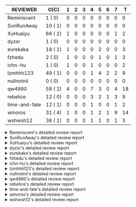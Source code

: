 |   REVIEWER    |  O(C)   | 1 | 2 | 3 | 4 | 5 | 6 | 7 | T  |
|---------------|---------|---|---|---|---|---|---|---|----|
| Reminiscent   |  1 ( 0) | 0 | 0 | 0 | 0 | 0 | 0 | 0 |  0 |
| SunRunAway    | 10 ( 1) | 0 | 0 | 0 | 0 | 0 | 0 | 0 |  0 |
| XuHuaiyu      | 66 ( 2) | 1 | 0 | 0 | 0 | 0 | 0 | 1 |  2 |
| dyzsr         |  1 ( 0) | 0 | 0 | 0 | 0 | 0 | 0 | 0 |  0 |
| eurekaka      | 18 ( 1) | 1 | 0 | 0 | 0 | 2 | 0 | 0 |  3 |
| fzhedu        |  2 ( 0) | 1 | 0 | 0 | 0 | 1 | 0 | 1 |  3 |
| ichn-hu       |  1 ( 0) | 1 | 0 | 0 | 1 | 0 | 0 | 0 |  2 |
| lzmhhh123     | 49 ( 1) | 0 | 0 | 0 | 1 | 4 | 2 | 2 |  9 |
| nullnotnil    |  0 ( 0) | 0 | 0 | 0 | 0 | 0 | 0 | 0 |  0 |
| qw4990        | 58 ( 2) | 4 | 0 | 0 | 7 | 3 | 0 | 4 | 18 |
| rebelice      | 12 ( 0) | 0 | 0 | 0 | 3 | 2 | 1 | 3 |  9 |
| time-and-fate | 12 ( 1) | 0 | 0 | 0 | 1 | 0 | 0 | 1 |  2 |
| winoros       | 31 ( 4) | 1 | 0 | 0 | 1 | 2 | 1 | 9 | 14 |
| wshwsh12      | 36 ( 1) | 0 | 0 | 0 | 1 | 1 | 0 | 1 |  3 |


<details> 
  <summary>Reminiscent's detailed review report</summary> 

## To Be Reviewed

|    REPO    |                                                              PR                                                               | C | LASTED |
|------------|-------------------------------------------------------------------------------------------------------------------------------|---|--------|
| tidb/24016 | [planner: fix index-out-of-range error when checking only_full_group_by (#23844)](https://github.com/pingcap/tidb/pull/24016) |   | 33d19h |


## Reviewed in Last 7 Days

| REPO | PR | C | D | R |
|------|----|---|---|---|


</details> 


<details> 
  <summary>SunRunAway's detailed review report</summary> 

## To Be Reviewed

|    REPO    |                                                                  PR                                                                   | C | LASTED  |
|------------|---------------------------------------------------------------------------------------------------------------------------------------|---|---------|
| tidb/19178 | [executor: Refactor probe channel](https://github.com/pingcap/tidb/pull/19178)                                                        |   | 277d17h |
| tidb/19807 | [executor: parallel evaluation for hash aggregate distinct](https://github.com/pingcap/tidb/pull/19807)                               |   | 255d11h |
| tidb/19900 | [executor: enable inline projection for sort&topN](https://github.com/pingcap/tidb/pull/19900)                                        | Y | 250d18h |
| tidb/20140 | [expressions: Support `bin-to-uuid` and `uuid-to-bin`](https://github.com/pingcap/tidb/pull/20140)                                    |   | 237d22h |
| tidb/21207 | [planner: fix the inappropriate out-of-range range estimation rule](https://github.com/pingcap/tidb/pull/21207)                       |   | 175d19h |
| tidb/21834 | [planner: enhanced index range calculation plan](https://github.com/pingcap/tidb/pull/21834)                                          |   | 152d19h |
| tidb/21878 | [planner: do not push down lock to pointGet/bacthPointGet when selection exists](https://github.com/pingcap/tidb/pull/21878)          |   | 150d18h |
| tidb/21956 | [planner/preprocessor: disallow into-outfile clause in some place](https://github.com/pingcap/tidb/pull/21956)                        |   | 145d23h |
| tidb/22217 | [*: rewrite origin SQL with default DB for SQL bindings (#21275)](https://github.com/pingcap/tidb/pull/22217)                         |   | 131d18h |
| tidb/22379 | [[experiment] executor: allow aggregation to spill disk when running out of memory quota](https://github.com/pingcap/tidb/pull/22379) |   | 124d19h |


## Reviewed in Last 7 Days

| REPO | PR | C | D | R |
|------|----|---|---|---|


</details> 


<details> 
  <summary>XuHuaiyu's detailed review report</summary> 

## To Be Reviewed

|     REPO     |                                                                                 PR                                                                                 | C | LASTED  |
|--------------|--------------------------------------------------------------------------------------------------------------------------------------------------------------------|---|---------|
| docs-cn/5561 | [Add sql optimization-related docs to toc](https://github.com/pingcap/docs-cn/pull/5561)                                                                           |   | 84d15h  |
| tidb/19900   | [executor: enable inline projection for sort&topN](https://github.com/pingcap/tidb/pull/19900)                                                                     | Y | 250d18h |
| docs-cn/6260 | [*: update doc for explain for connection](https://github.com/pingcap/docs-cn/pull/6260)                                                                           |   | 4d13h   |
| tidb/19957   | [executor: add builtin aggregate function `json_arrayagg`](https://github.com/pingcap/tidb/pull/19957)                                                             | Y | 248d14h |
| tidb/20140   | [expressions: Support `bin-to-uuid` and `uuid-to-bin`](https://github.com/pingcap/tidb/pull/20140)                                                                 |   | 237d22h |
| tidb/20790   | [collation: add pinyin collation for chinese charset support](https://github.com/pingcap/tidb/pull/20790)                                                          |   | 195d21h |
| tidb/21064   | [planner, executor: fix cast not check error](https://github.com/pingcap/tidb/pull/21064)                                                                          |   | 183d9h  |
| tidb/21334   | [*: make rollback work on user-defined variables](https://github.com/pingcap/tidb/pull/21334)                                                                      |   | 172d14h |
| tidb/21401   | [expression: incompatibility with MySQL for ADDTIME()](https://github.com/pingcap/tidb/pull/21401)                                                                 |   | 168d12h |
| tidb/21536   | [executor: add slow-log file meta cache to avoid repeat read file meta information](https://github.com/pingcap/tidb/pull/21536)                                    |   | 161d15h |
| tidb/21564   | [ddl: fix Incorrect behavior of NO_ZERO_DATE when altering table](https://github.com/pingcap/tidb/pull/21564)                                                      |   | 160d16h |
| tidb/22131   | [privilege: remove leading and trailing space when create user and role](https://github.com/pingcap/tidb/pull/22131)                                               |   | 137d19h |
| tidb/22163   | [expression: separated arithmeticMinusIntSig](https://github.com/pingcap/tidb/pull/22163)                                                                          |   | 133d13h |
| tidb/22186   | [executor: fix select into outfile with year type column has no data (#22175)](https://github.com/pingcap/tidb/pull/22186)                                         |   | 132d16h |
| tidb/22616   | [expression: from_unixtime accept 64-bit integers](https://github.com/pingcap/tidb/pull/22616)                                                                     |   | 108d23h |
| tidb/22631   | [executor: refine window processor](https://github.com/pingcap/tidb/pull/22631)                                                                                    |   | 106d23h |
| tidb/22696   | [expression: enable arithmetic Mod push down](https://github.com/pingcap/tidb/pull/22696)                                                                          |   | 103d17h |
| tidb/22711   | [executor: Fix inline schema name](https://github.com/pingcap/tidb/pull/22711)                                                                                     |   | 103d12h |
| tidb/22722   | [planner, errno: make error code of ErrMixOfGroupFuncAndFields consistent with MySQL](https://github.com/pingcap/tidb/pull/22722)                                  |   | 102d21h |
| tidb/23012   | [executor: fix affected rows of ddls and complete uint tests](https://github.com/pingcap/tidb/pull/23012)                                                          |   | 78d17h  |
| tidb/23295   | [util, types: don't let SPM be affected by charset (#23161)](https://github.com/pingcap/tidb/pull/23295)                                                           |   | 66d12h  |
| tidb/23336   | [expression: fix unexpected constant fold when year compare string (#23281)](https://github.com/pingcap/tidb/pull/23336)                                           |   | 62d19h  |
| tidb/23348   | [planner: show cast type in EXPLAIN in coptask (#23123)](https://github.com/pingcap/tidb/pull/23348)                                                               |   | 62d18h  |
| tidb/23350   | [util/stringutil, util/ranger, planner: use hierarchical separators to simplify the parsing for info of EXPLAIN ](https://github.com/pingcap/tidb/pull/23350)      |   | 62d18h  |
| tidb/23398   | [expression: fix refine compare constant (#23339)](https://github.com/pingcap/tidb/pull/23398)                                                                     |   | 60d18h  |
| tidb/23405   | [domain: remove the exit chan, use context](https://github.com/pingcap/tidb/pull/23405)                                                                            |   | 60d17h  |
| tidb/23433   | [WIP: speed up for slow query logs retrieving ](https://github.com/pingcap/tidb/pull/23433)                                                                        |   | 59d17h  |
| tidb/23497   | [expression: Let TiDB use Hyperscan to support multi-pattern-match](https://github.com/pingcap/tidb/pull/23497)                                                    |   | 54d22h  |
| tidb/23562   | [execution: reuse iterator in hash join](https://github.com/pingcap/tidb/pull/23562)                                                                               |   | 53d13h  |
| tidb/23640   | [*: fix the bug about YEAR(0.9) returns NULL instead of 0 in NO_ZERO_DATE mode](https://github.com/pingcap/tidb/pull/23640)                                        |   | 49d14h  |
| tidb/23661   | [expression: Maintain separate scalar function pushdown lists for each engine instead of unified. (#23284)](https://github.com/pingcap/tidb/pull/23661)            |   | 48d20h  |
| tidb/23884   | [Metric: Collect TiKV Read Metric for SLI/SLO](https://github.com/pingcap/tidb/pull/23884)                                                                         |   | 40d20h  |
| tidb/23964   | [executor: GROUP_CONCAT(float) is not compatible with mysql](https://github.com/pingcap/tidb/pull/23964)                                                           |   | 35d17h  |
| tidb/24016   | [planner: fix index-out-of-range error when checking only_full_group_by (#23844)](https://github.com/pingcap/tidb/pull/24016)                                      |   | 33d19h  |
| tidb/24033   | [statistics: fix some unstable tests in global stats (#23502)](https://github.com/pingcap/tidb/pull/24033)                                                         |   | 33d9h   |
| tidb/24053   | [executor: fix wrong convert from bit to string when do projection (#23960)](https://github.com/pingcap/tidb/pull/24053)                                           |   | 32d16h  |
| tidb/24061   | [statistics: fix some potential panic in statistics (#23988)](https://github.com/pingcap/tidb/pull/24061)                                                          |   | 32d13h  |
| tidb/24079   | [planner: change descScanFactor to scanFactor when ExpectedCount is small. (#23972)](https://github.com/pingcap/tidb/pull/24079)                                   |   | 31d20h  |
| tidb/24155   | [planner, executor: fix index merge partial table scan schema (#23936)](https://github.com/pingcap/tidb/pull/24155)                                                |   | 27d20h  |
| tidb/24179   | [expression: fix float64 overflow check in plus/minus real function](https://github.com/pingcap/tidb/pull/24179)                                                   |   | 26d23h  |
| tidb/24228   | [executor: skip TestPrepareStmtAfterIsolationReadChange when race enable (#24200)](https://github.com/pingcap/tidb/pull/24228)                                     |   | 24d23h  |
| tidb/24229   | [executor: speed up race test TestInsertReorgDelete (#24208)](https://github.com/pingcap/tidb/pull/24229)                                                          |   | 24d21h  |
| tidb/24234   | [executor: skip TestMppExecution when race is enabled (#24222)](https://github.com/pingcap/tidb/pull/24234)                                                        |   | 24d18h  |
| tidb/24241   | [planner/core: remove random test to reduce CI time (#24207)](https://github.com/pingcap/tidb/pull/24241)                                                          |   | 24d15h  |
| tidb/24267   | [expression: fix wrong flen infer for bit constant (#23867)](https://github.com/pingcap/tidb/pull/24267)                                                           |   | 22d18h  |
| tidb/24287   | [planner/core: support union all for mpp.](https://github.com/pingcap/tidb/pull/24287)                                                                             |   | 21d19h  |
| tidb/24341   | [executor: fix projection executor panic and add failpoint test (#24231)](https://github.com/pingcap/tidb/pull/24341)                                              |   | 19d20h  |
| tidb/24345   | [executor: fix data race of parallel apply operator (#24257)](https://github.com/pingcap/tidb/pull/24345)                                                          |   | 19d19h  |
| tidb/24354   | [expression: fix wrong type infer for agg function when type is null (#24290)](https://github.com/pingcap/tidb/pull/24354)                                         |   | 19d17h  |
| tidb/24371   | [*: avoid create new parser object in prepared exec](https://github.com/pingcap/tidb/pull/24371)                                                                   |   | 18d20h  |
| tidb/24466   | [test: fix unstable TestIssue20658 (#24425)](https://github.com/pingcap/tidb/pull/24466)                                                                           |   | 10d15h  |
| tidb/24488   | [planner: let CopTiFlashConcurrencyFactor inflence the cost of whole plan (#24157)](https://github.com/pingcap/tidb/pull/24488)                                    |   | 9d18h   |
| tidb/24489   | [planner: clone possible properties before saving them (#24204)](https://github.com/pingcap/tidb/pull/24489)                                                       |   | 9d17h   |
| tidb/24513   | [inforschema, executor, util/kvcache, util/statement_summary : Add STATEMENTS_SUMMARY_EVICTED into information_schema](https://github.com/pingcap/tidb/pull/24513) |   | 7d21h   |
| tidb/24529   | [*: consitent get infoschema (#24230)](https://github.com/pingcap/tidb/pull/24529)                                                                                 |   | 7d13h   |
| tidb/24546   | [*: test](https://github.com/pingcap/tidb/pull/24546)                                                                                                              |   | 6d17h   |
| tidb/24566   | [variable: remove radix join variable](https://github.com/pingcap/tidb/pull/24566)                                                                                 |   | 5d21h   |
| tidb/24568   | [executor: fix index join panic on prefix index on some cases](https://github.com/pingcap/tidb/pull/24568)                                                         |   | 5d20h   |
| tidb/24597   | [parser: update parser to fix Can't recognize numeric literals when set 'ANSI_QUOTES' sql_mode (#24522)](https://github.com/pingcap/tidb/pull/24597)               |   | 5d13h   |
| tidb/24611   | [executor: fix point_get result on clustered index when new-row-format disabled but new-collation enabled (#24544)](https://github.com/pingcap/tidb/pull/24611)    |   | 4d21h   |
| tidb/24613   | [planner, executor: supports select statement with AS OF](https://github.com/pingcap/tidb/pull/24613)                                                              |   | 4d19h   |
| tidb/24656   | [txn: break dependency from store/tikv to tidb/kv cause by TransactionOption](https://github.com/pingcap/tidb/pull/24656)                                          |   | 3d22h   |
| tidb/24671   | [(DNM) Revert "planner, executor: enable inline projection for Limit (#20288)"](https://github.com/pingcap/tidb/pull/24671)                                        |   | 3d16h   |
| tidb/24685   | [*: add option for enum push down](https://github.com/pingcap/tidb/pull/24685)                                                                                     |   | 17h     |
| tidb/24688   | [oracle: simplify timestamp utilities](https://github.com/pingcap/tidb/pull/24688)                                                                                 |   | 15h     |
| tidb/24699   | [*: Remove incorrect global sysvar caching](https://github.com/pingcap/tidb/pull/24699)                                                                            |   | 11h     |


## Reviewed in Last 7 Days

|    REPO    |                                                                     PR                                                                     | C | D |   R   |
|------------|--------------------------------------------------------------------------------------------------------------------------------------------|---|---|-------|
| tidb/24542 | [expression, planner: push cast down to control function with enum type.](https://github.com/pingcap/tidb/pull/24542)                      |   | 1 | 6d7h  |
| tidb/23917 | [planner: fix wrong TableDual plans caused by comparing Binary and Bytes incorrectly (#23860)](https://github.com/pingcap/tidb/pull/23917) |   | 7 | 33d4h |


</details> 


<details> 
  <summary>dyzsr's detailed review report</summary> 

## To Be Reviewed

|    REPO    |                                                                 PR                                                                  | C | LASTED |
|------------|-------------------------------------------------------------------------------------------------------------------------------------|---|--------|
| tidb/24018 | [ranger: fix the range construction behavior when the column's type is `YEAR` (#23559)](https://github.com/pingcap/tidb/pull/24018) |   | 33d18h |


## Reviewed in Last 7 Days

| REPO | PR | C | D | R |
|------|----|---|---|---|


</details> 


<details> 
  <summary>eurekaka's detailed review report</summary> 

## To Be Reviewed

|    REPO    |                                                                  PR                                                                  | C | LASTED  |
|------------|--------------------------------------------------------------------------------------------------------------------------------------|---|---------|
| tidb/20877 | [statistics: collect index usage information](https://github.com/pingcap/tidb/pull/20877)                                            |   | 193d17h |
| tidb/23002 | [store/*: fix err check](https://github.com/pingcap/tidb/pull/23002)                                                                 |   | 79d0h   |
| tidb/23316 | [planner: Fix rebuild range for prepared plan](https://github.com/pingcap/tidb/pull/23316)                                           |   | 63d17h  |
| tidb/23373 | [executor: fix get var expr when session var is hex literal (#23241)](https://github.com/pingcap/tidb/pull/23373)                    |   | 61d19h  |
| tidb/23760 | [collation: fix tidb panic when compare string with collation](https://github.com/pingcap/tidb/pull/23760)                           |   | 47d14h  |
| tidb/24033 | [statistics: fix some unstable tests in global stats (#23502)](https://github.com/pingcap/tidb/pull/24033)                           |   | 33d9h   |
| tidb/24061 | [statistics: fix some potential panic in statistics (#23988)](https://github.com/pingcap/tidb/pull/24061)                            |   | 32d13h  |
| tidb/24079 | [planner: change descScanFactor to scanFactor when ExpectedCount is small. (#23972)](https://github.com/pingcap/tidb/pull/24079)     |   | 31d20h  |
| tidb/24147 | [docs/design: add proposal for common table expression](https://github.com/pingcap/tidb/pull/24147)                                  |   | 27d23h  |
| tidb/24155 | [planner, executor: fix index merge partial table scan schema (#23936)](https://github.com/pingcap/tidb/pull/24155)                  |   | 27d20h  |
| tidb/24317 | [statistics: skip reading mysql.stats_histograms if cached stats is up-to-date (#24175)](https://github.com/pingcap/tidb/pull/24317) |   | 20d17h  |
| tidb/24458 | [planner, executor, statistics: support correlation calc for new sampling method](https://github.com/pingcap/tidb/pull/24458)        |   | 10d17h  |
| tidb/24537 | [*: remove SchemaVersion in TransactionContext (#24236)](https://github.com/pingcap/tidb/pull/24537)                                 |   | 7d0h    |
| tidb/24623 | [statistics: fix the unexpected estimation error on full sampling](https://github.com/pingcap/tidb/pull/24623)                       |   | 4d18h   |
| tidb/24633 | [planner: fix incorrect TableDual plan built from nulleq (#24596)](https://github.com/pingcap/tidb/pull/24633)                       | Y | 4d14h   |
| tidb/24635 | [ranger: fix the case which could have duplicate ranges (#24590)](https://github.com/pingcap/tidb/pull/24635)                        |   | 4d14h   |
| tidb/24649 | [server: close the temporary session in HTTP API to avoid memory leak (#24339)](https://github.com/pingcap/tidb/pull/24649)          |   | 4d0h    |
| tidb/24650 | [server: close the temporary session in HTTP API to avoid memory leak (#24339)](https://github.com/pingcap/tidb/pull/24650)          |   | 4d0h    |


## Reviewed in Last 7 Days

|    REPO    |                                                  PR                                                   | C | D |   R    |
|------------|-------------------------------------------------------------------------------------------------------|---|---|--------|
| tidb/24287 | [planner/core: support union all for mpp.](https://github.com/pingcap/tidb/pull/24287)                |   | 1 | 20d23h |
| tidb/24590 | [ranger: fix the case which could have duplicate ranges](https://github.com/pingcap/tidb/pull/24590)  |   | 5 | 22h    |
| tidb/24596 | [planner: fix incorrect TableDual plan built from nulleq](https://github.com/pingcap/tidb/pull/24596) | Y | 5 | 18h    |


</details> 


<details> 
  <summary>fzhedu's detailed review report</summary> 

## To Be Reviewed

|    REPO    |                                                               PR                                                                | C | LASTED |
|------------|---------------------------------------------------------------------------------------------------------------------------------|---|--------|
| tidb/24341 | [executor: fix projection executor panic and add failpoint test (#24231)](https://github.com/pingcap/tidb/pull/24341)           |   | 19d20h |
| tidb/24488 | [planner: let CopTiFlashConcurrencyFactor inflence the cost of whole plan (#24157)](https://github.com/pingcap/tidb/pull/24488) |   | 9d18h  |


## Reviewed in Last 7 Days

|    REPO     |                                                  PR                                                  | C | D |   R   |
|-------------|------------------------------------------------------------------------------------------------------|---|---|-------|
| tidb/24287  | [planner/core: support union all for mpp.](https://github.com/pingcap/tidb/pull/24287)               |   | 1 | 21d3h |
| kvproto/763 | [mpp: support returning regions that need retry (#751)](https://github.com/pingcap/kvproto/pull/763) |   | 5 | 0h    |
| tidb/24521  | [store/copr: balance region for batch cop task](https://github.com/pingcap/tidb/pull/24521)          |   | 7 | 20h   |


</details> 


<details> 
  <summary>ichn-hu's detailed review report</summary> 

## To Be Reviewed

|    REPO    |                                           PR                                            | C | LASTED |
|------------|-----------------------------------------------------------------------------------------|---|--------|
| tidb/24618 | [executor: fix wrong enum key in point get](https://github.com/pingcap/tidb/pull/24618) |   | 4d18h  |


## Reviewed in Last 7 Days

|    REPO    |                                                        PR                                                         | C | D |   R    |
|------------|-------------------------------------------------------------------------------------------------------------------|---|---|--------|
| tidb/24379 | [executor: enhancement for ListInDisk(support writing after reading)](https://github.com/pingcap/tidb/pull/24379) |   | 1 | 18d14h |
| tidb/24632 | [util: fix wrong enum building for index range ](https://github.com/pingcap/tidb/pull/24632)                      |   | 4 | 16h    |


</details> 


<details> 
  <summary>lzmhhh123's detailed review report</summary> 

## To Be Reviewed

|    REPO    |                                                                           PR                                                                            | C | LASTED  |
|------------|---------------------------------------------------------------------------------------------------------------------------------------------------------|---|---------|
| tidb/20444 | [expression: add json_merge_patch](https://github.com/pingcap/tidb/pull/20444)                                                                          |   | 215d21h |
| tidb/20465 | [expression: add uuidShortFunction](https://github.com/pingcap/tidb/pull/20465)                                                                         |   | 214d20h |
| tidb/20642 | [executor: modify admin executors to support partitioned table with global index](https://github.com/pingcap/tidb/pull/20642)                           |   | 203d16h |
| tidb/20903 | [planner: fix confused and unnecessary double-projection in plans.](https://github.com/pingcap/tidb/pull/20903)                                         |   | 192d17h |
| tidb/21018 | [planner: don't push down null sensitive join conditions (#19620)](https://github.com/pingcap/tidb/pull/21018)                                          |   | 186d17h |
| tidb/21195 | [brie: integrate lightning to suport IMPORT statement](https://github.com/pingcap/tidb/pull/21195)                                                      |   | 175d23h |
| tidb/21334 | [*: make rollback work on user-defined variables](https://github.com/pingcap/tidb/pull/21334)                                                           |   | 172d14h |
| tidb/21347 | [session: make rollback work on global variables](https://github.com/pingcap/tidb/pull/21347)                                                           |   | 171d20h |
| tidb/21487 | [*: ensure TABLE statement works](https://github.com/pingcap/tidb/pull/21487)                                                                           |   | 165d5h  |
| tidb/21651 | [planner: allow filter condition pushing down to IndexScan for prefix index](https://github.com/pingcap/tidb/pull/21651)                                |   | 158d14h |
| tidb/22126 | [*: add `sys` schema, `sys.SCHEMA_UNUSED_INDEXES` view and `sys.SCHEMA_INDEX_USAGE` view](https://github.com/pingcap/tidb/pull/22126)                   |   | 137d20h |
| tidb/22361 | [table: fix insert into _tidb_rowid panic and rebase it if needed (#22062)](https://github.com/pingcap/tidb/pull/22361)                                 |   | 125d20h |
| tidb/22372 | [executor: fix SelectForUpdate in decorrelated subquery under pessimistic mode](https://github.com/pingcap/tidb/pull/22372)                             |   | 125d10h |
| tidb/22478 | [planner, executor: fix query partition table with global unique index get wrong result](https://github.com/pingcap/tidb/pull/22478)                    |   | 116d13h |
| tidb/22631 | [executor: refine window processor](https://github.com/pingcap/tidb/pull/22631)                                                                         |   | 106d23h |
| tidb/22699 | [brie: add error info column and history backup/restore info in sql](https://github.com/pingcap/tidb/pull/22699)                                        |   | 103d16h |
| tidb/23022 | [executor: create PipelinedWindowExec](https://github.com/pingcap/tidb/pull/23022)                                                                      |   | 77d18h  |
| tidb/23149 | [core: support left join and right join for join reorder](https://github.com/pingcap/tidb/pull/23149)                                                   |   | 72d12h  |
| tidb/23348 | [planner: show cast type in EXPLAIN in coptask (#23123)](https://github.com/pingcap/tidb/pull/23348)                                                    |   | 62d18h  |
| tidb/23373 | [executor: fix get var expr when session var is hex literal (#23241)](https://github.com/pingcap/tidb/pull/23373)                                       |   | 61d19h  |
| tidb/23661 | [expression: Maintain separate scalar function pushdown lists for each engine instead of unified. (#23284)](https://github.com/pingcap/tidb/pull/23661) |   | 48d20h  |
| tidb/23703 | [expression: fix approx_percent panic on bit column (#23687)](https://github.com/pingcap/tidb/pull/23703)                                               |   | 48d14h  |
| tidb/23760 | [collation: fix tidb panic when compare string with collation](https://github.com/pingcap/tidb/pull/23760)                                              |   | 47d14h  |
| tidb/23940 | [config, ddl: allow auto inc columns in generated columns and expression indexes](https://github.com/pingcap/tidb/pull/23940)                           |   | 37d18h  |
| tidb/23968 | [statistics: fix unstable TestDropPartitionStats test](https://github.com/pingcap/tidb/pull/23968)                                                      |   | 35d15h  |
| tidb/23987 | [executor: Implements json_arrayagg function](https://github.com/pingcap/tidb/pull/23987)                                                               |   | 34d18h  |
| tidb/24016 | [planner: fix index-out-of-range error when checking only_full_group_by (#23844)](https://github.com/pingcap/tidb/pull/24016)                           |   | 33d19h  |
| tidb/24018 | [ranger: fix the range construction behavior when the column's type is `YEAR` (#23559)](https://github.com/pingcap/tidb/pull/24018)                     |   | 33d18h  |
| tidb/24151 | [ddl: admin show ddl jobs output confusing with multiple jobs](https://github.com/pingcap/tidb/pull/24151)                                              |   | 27d21h  |
| tidb/24155 | [planner, executor: fix index merge partial table scan schema (#23936)](https://github.com/pingcap/tidb/pull/24155)                                     |   | 27d20h  |
| tidb/24186 | [executor: make column default value being aware of NO_ZERO_IN_DATE (#24174)](https://github.com/pingcap/tidb/pull/24186)                               |   | 26d19h  |
| tidb/24211 | [*: support txn retry when auto id meets duplicate entry](https://github.com/pingcap/tidb/pull/24211)                                                   |   | 25d13h  |
| tidb/24234 | [executor: skip TestMppExecution when race is enabled (#24222)](https://github.com/pingcap/tidb/pull/24234)                                             |   | 24d18h  |
| tidb/24250 | [planner: rewrite `LIKE` as range for expression index](https://github.com/pingcap/tidb/pull/24250)                                                     |   | 23d21h  |
| tidb/24268 | [expression: fix cast real, decimal to time (#24120)](https://github.com/pingcap/tidb/pull/24268)                                                       |   | 22d17h  |
| tidb/24341 | [executor: fix projection executor panic and add failpoint test (#24231)](https://github.com/pingcap/tidb/pull/24341)                                   |   | 19d20h  |
| tidb/24423 | [executor, statistics: support prefix column index case for full sampling analyze](https://github.com/pingcap/tidb/pull/24423)                          |   | 11d18h  |
| tidb/24539 | [statistics: dump FMSketch to KV only for partition table with dynamic prune mode (#24453)](https://github.com/pingcap/tidb/pull/24539)                 |   | 6d21h   |
| tidb/24551 | [planner: create new column slice in PreparePossibleProperties (#24342)](https://github.com/pingcap/tidb/pull/24551)                                    |   | 6d16h   |
| tidb/24554 | [planner: add partitioning pruning tests for range partitioning](https://github.com/pingcap/tidb/pull/24554)                                            |   | 6d13h   |
| tidb/24574 | [planner: add tests for partition range boundaries for LT/GT](https://github.com/pingcap/tidb/pull/24574)                                               |   | 5d18h   |
| tidb/24598 | [planner: add range partition boundaries tests with BETWEEN expression](https://github.com/pingcap/tidb/pull/24598)                                     |   | 5d13h   |
| tidb/24600 | [store/tikv: change backoff type for missed tiflash peer. (#24577)](https://github.com/pingcap/tidb/pull/24600)                                         |   | 5d12h   |
| tidb/24612 | [planner/core: refresh stale regions in cache for batch cop response (#24457)](https://github.com/pingcap/tidb/pull/24612)                              |   | 4d21h   |
| tidb/24633 | [planner: fix incorrect TableDual plan built from nulleq (#24596)](https://github.com/pingcap/tidb/pull/24633)                                          | Y | 4d14h   |
| tidb/24670 | [expression: support cast real/int as real](https://github.com/pingcap/tidb/pull/24670)                                                                 |   | 3d16h   |
| tidb/24675 | [executor: add builtin function ``json_pretty``](https://github.com/pingcap/tidb/pull/24675)                                                            |   | 3d11h   |
| tidb/24684 | [ddl: add region and split compatibility for temporary table](https://github.com/pingcap/tidb/pull/24684)                                               |   | 19h     |
| tidb/24685 | [*: add option for enum push down](https://github.com/pingcap/tidb/pull/24685)                                                                          |   | 17h     |


## Reviewed in Last 7 Days

|    REPO    |                                                                    PR                                                                    | C | D |    R    |
|------------|------------------------------------------------------------------------------------------------------------------------------------------|---|---|---------|
| tidb/24614 | [planner: fix wrongly check for update statement](https://github.com/pingcap/tidb/pull/24614)                                            |   | 4 | 1d0h    |
| tidb/24632 | [util: fix wrong enum building for index range ](https://github.com/pingcap/tidb/pull/24632)                                             |   | 5 | 0h      |
| tidb/24542 | [expression, planner: push cast down to control function with enum type.](https://github.com/pingcap/tidb/pull/24542)                    |   | 5 | 2d0h    |
| tidb/24457 | [planner/core: refresh stale regions in cache for batch cop response](https://github.com/pingcap/tidb/pull/24457)                        |   | 5 | 5d20h   |
| tikv/10159 | [tidb_query: fix read empty value for the clustered PK column in the 2nd index with latin1_bin](https://github.com/tikv/tikv/pull/10159) | Y | 5 | 17h     |
| tidb/24488 | [planner: let CopTiFlashConcurrencyFactor inflence the cost of whole plan (#24157)](https://github.com/pingcap/tidb/pull/24488)          |   | 6 | 4d3h    |
| tidb/24577 | [store/tikv: change backoff type for missed tiflash peer.](https://github.com/pingcap/tidb/pull/24577)                                   |   | 6 | 1h      |
| tidb/20969 | [executor: Improve the performance of appending not fixed columns](https://github.com/pingcap/tidb/pull/20969)                           |   | 7 | 181d14h |
| tidb/24516 | [planner: support set tidb_allow_mpp to `2` or `ENFORCE` to enforce use mpp mode.](https://github.com/pingcap/tidb/pull/24516)           |   | 7 | 20h     |


</details> 


<details> 
  <summary>nullnotnil's detailed review report</summary> 

## To Be Reviewed

| REPO | PR | C | LASTED |
|------|----|---|--------|


## Reviewed in Last 7 Days

| REPO | PR | C | D | R |
|------|----|---|---|---|


</details> 


<details> 
  <summary>qw4990's detailed review report</summary> 

## To Be Reviewed

|     REPO     |                                                                           PR                                                                            | C | LASTED  |
|--------------|---------------------------------------------------------------------------------------------------------------------------------------------------------|---|---------|
| docs-cn/5561 | [Add sql optimization-related docs to toc](https://github.com/pingcap/docs-cn/pull/5561)                                                                |   | 84d15h  |
| tidb/19029   | [types: fix unexpected NOT_NULL flags](https://github.com/pingcap/tidb/pull/19029)                                                                      |   | 284d22h |
| docs/5498    | [partitioning: Corrected partition management](https://github.com/pingcap/docs/pull/5498)                                                               |   | 21d19h  |
| tidb/20708   | [*: separate auto_increment ID allocator from _tidb_rowid allocator](https://github.com/pingcap/tidb/pull/20708)                                        |   | 200d20h |
| tidb/21018   | [planner: don't push down null sensitive join conditions (#19620)](https://github.com/pingcap/tidb/pull/21018)                                          |   | 186d17h |
| tidb/21318   | [planner, expression: use the range of column types to simplify expressions](https://github.com/pingcap/tidb/pull/21318)                                |   | 172d19h |
| tidb/21401   | [expression: incompatibility with MySQL for ADDTIME()](https://github.com/pingcap/tidb/pull/21401)                                                      |   | 168d12h |
| tidb/21508   | [execution: fix dayofweek('0000-00-00') behavior](https://github.com/pingcap/tidb/pull/21508)                                                           |   | 164d10h |
| tidb/21887   | [types: support %X %V %W formats for STR_TO_DATE()](https://github.com/pingcap/tidb/pull/21887)                                                         |   | 149d11h |
| tidb/22146   | [executor: forbid SFU on view](https://github.com/pingcap/tidb/pull/22146)                                                                              |   | 133d22h |
| tidb/22217   | [*: rewrite origin SQL with default DB for SQL bindings (#21275)](https://github.com/pingcap/tidb/pull/22217)                                           |   | 131d18h |
| tidb/22234   | [executor, planner: ON DUPLICATE UPDATE can refer to un-project col (#14412)](https://github.com/pingcap/tidb/pull/22234)                               |   | 131d15h |
| tidb/22261   | [time: fix parse datetime won't truncate the reluctant string (#22232)](https://github.com/pingcap/tidb/pull/22261)                                     |   | 130d19h |
| tidb/22374   | [expression: separated arithmeticIntDivideSig](https://github.com/pingcap/tidb/pull/22374)                                                              |   | 125d1h  |
| tidb/22415   | [ddl: refactor bundle[2/2] [6/6]](https://github.com/pingcap/tidb/pull/22415)                                                                           |   | 121d17h |
| tidb/22416   | [core: fix subQuery at projection in only_full_group](https://github.com/pingcap/tidb/pull/22416)                                                       | Y | 121d12h |
| tidb/22541   | [expression: Support builtin function SOUNDEX](https://github.com/pingcap/tidb/pull/22541)                                                              |   | 111d9h  |
| tidb/22862   | [brie: fix the problem that ddl restored by BR via SQL is not replicated to downstream](https://github.com/pingcap/tidb/pull/22862)                     |   | 84d23h  |
| tidb/23002   | [store/*: fix err check](https://github.com/pingcap/tidb/pull/23002)                                                                                    |   | 79d0h   |
| tidb/23022   | [executor: create PipelinedWindowExec](https://github.com/pingcap/tidb/pull/23022)                                                                      |   | 77d18h  |
| tidb/23295   | [util, types: don't let SPM be affected by charset (#23161)](https://github.com/pingcap/tidb/pull/23295)                                                |   | 66d12h  |
| tidb/23316   | [planner: Fix rebuild range for prepared plan](https://github.com/pingcap/tidb/pull/23316)                                                              |   | 63d17h  |
| tidb/23373   | [executor: fix get var expr when session var is hex literal (#23241)](https://github.com/pingcap/tidb/pull/23373)                                       |   | 61d19h  |
| tidb/23398   | [expression: fix refine compare constant (#23339)](https://github.com/pingcap/tidb/pull/23398)                                                          |   | 60d18h  |
| tidb/23590   | [planner, table: optimize the list partition pruner for range query](https://github.com/pingcap/tidb/pull/23590)                                        |   | 52d17h  |
| tidb/23661   | [expression: Maintain separate scalar function pushdown lists for each engine instead of unified. (#23284)](https://github.com/pingcap/tidb/pull/23661) |   | 48d20h  |
| tidb/23730   | [distsql/*: typo fix for `dispatches`](https://github.com/pingcap/tidb/pull/23730)                                                                      |   | 47d19h  |
| tidb/23796   | [tests: make TestIndexLookupMergeJoinHang and TestIssue18068 stable (#23741)](https://github.com/pingcap/tidb/pull/23796)                               |   | 46d20h  |
| tidb/23963   | [executor: checking chunk is full precedes filtering](https://github.com/pingcap/tidb/pull/23963)                                                       |   | 35d17h  |
| tidb/23987   | [executor: Implements json_arrayagg function](https://github.com/pingcap/tidb/pull/23987)                                                               |   | 34d18h  |
| tidb/24018   | [ranger: fix the range construction behavior when the column's type is `YEAR` (#23559)](https://github.com/pingcap/tidb/pull/24018)                     |   | 33d18h  |
| tidb/24193   | [executor: implement CTEStorage](https://github.com/pingcap/tidb/pull/24193)                                                                            |   | 26d10h  |
| tidb/24229   | [executor: speed up race test TestInsertReorgDelete (#24208)](https://github.com/pingcap/tidb/pull/24229)                                               |   | 24d21h  |
| tidb/24241   | [planner/core: remove random test to reduce CI time (#24207)](https://github.com/pingcap/tidb/pull/24241)                                               |   | 24d15h  |
| tidb/24267   | [expression: fix wrong flen infer for bit constant (#23867)](https://github.com/pingcap/tidb/pull/24267)                                                |   | 22d18h  |
| tidb/24328   | [*: implement tidb_bounded_staleness built-in function](https://github.com/pingcap/tidb/pull/24328)                                                     |   | 20d10h  |
| tidb/24354   | [expression: fix wrong type infer for agg function when type is null (#24290)](https://github.com/pingcap/tidb/pull/24354)                              |   | 19d17h  |
| tidb/24374   | [planner: filter conflict read_from_storage hints (#24313)](https://github.com/pingcap/tidb/pull/24374)                                                 |   | 18d19h  |
| tidb/24379   | [executor: enhancement for ListInDisk(support writing after reading)](https://github.com/pingcap/tidb/pull/24379)                                       |   | 18d17h  |
| tidb/24382   | [statistics: trigger auto-analyze based on histogram row count](https://github.com/pingcap/tidb/pull/24382)                                             |   | 18d16h  |
| tidb/24432   | [store/copr: invalidate stale regions for Mpp query. (#24410)](https://github.com/pingcap/tidb/pull/24432)                                              |   | 11d16h  |
| tidb/24437   | [planner: fix column pruning bug for Apply and Join (#24369)](https://github.com/pingcap/tidb/pull/24437)                                               |   | 11d13h  |
| tidb/24466   | [test: fix unstable TestIssue20658 (#24425)](https://github.com/pingcap/tidb/pull/24466)                                                                |   | 10d15h  |
| tidb/24493   | [store/cop: reload region every time when meeting io error (#24447)](https://github.com/pingcap/tidb/pull/24493)                                        |   | 9d16h   |
| tidb/24527   | [*: Upgrade to go 1.16 && remove deprecated io/ioutil](https://github.com/pingcap/tidb/pull/24527)                                                      |   | 7d13h   |
| tidb/24537   | [*: remove SchemaVersion in TransactionContext (#24236)](https://github.com/pingcap/tidb/pull/24537)                                                    |   | 7d0h    |
| tidb/24539   | [statistics: dump FMSketch to KV only for partition table with dynamic prune mode (#24453)](https://github.com/pingcap/tidb/pull/24539)                 |   | 6d21h   |
| tidb/24551   | [planner: create new column slice in PreparePossibleProperties (#24342)](https://github.com/pingcap/tidb/pull/24551)                                    |   | 6d16h   |
| tidb/24575   | [*: introduce snapshot into analyze](https://github.com/pingcap/tidb/pull/24575)                                                                        |   | 5d18h   |
| tidb/24598   | [planner: add range partition boundaries tests with BETWEEN expression](https://github.com/pingcap/tidb/pull/24598)                                     |   | 5d13h   |
| tidb/24618   | [executor: fix wrong enum key in point get](https://github.com/pingcap/tidb/pull/24618)                                                                 |   | 4d18h   |
| tidb/24623   | [statistics: fix the unexpected estimation error on full sampling](https://github.com/pingcap/tidb/pull/24623)                                          |   | 4d18h   |
| tidb/24633   | [planner: fix incorrect TableDual plan built from nulleq (#24596)](https://github.com/pingcap/tidb/pull/24633)                                          | Y | 4d14h   |
| tidb/24635   | [ranger: fix the case which could have duplicate ranges (#24590)](https://github.com/pingcap/tidb/pull/24635)                                           |   | 4d14h   |
| tidb/24663   | [planner: include schema name when checking duplicate table aliases](https://github.com/pingcap/tidb/pull/24663)                                        |   | 3d17h   |
| tidb/24666   | [executor: add table name in log](https://github.com/pingcap/tidb/pull/24666)                                                                           |   | 3d17h   |
| tidb/24680   | [tablecodec: fix write wrong prefix index value when collation is ascii_bin/latin1_bin (#24578)](https://github.com/pingcap/tidb/pull/24680)            |   | 20h     |
| tidb/24691   | [executor: optimize warning information when query table information_schema.cluster_config](https://github.com/pingcap/tidb/pull/24691)                 |   | 15h     |


## Reviewed in Last 7 Days

|    REPO    |                                                               PR                                                                | C | D |   R    |
|------------|---------------------------------------------------------------------------------------------------------------------------------|---|---|--------|
| tidb/24674 | [executor: add correctness tests about IndexMerge](https://github.com/pingcap/tidb/pull/24674)                                  |   | 1 | 2d20h  |
| tidb/24628 | [executor: add test cases about partition table with `expression`](https://github.com/pingcap/tidb/pull/24628)                  |   | 1 | 3d20h  |
| tidb/24574 | [planner: add tests for partition range boundaries for LT/GT](https://github.com/pingcap/tidb/pull/24574)                       |   | 1 | 4d22h  |
| tidb/24554 | [planner: add partitioning pruning tests for range partitioning](https://github.com/pingcap/tidb/pull/24554)                    |   | 1 | 5d16h  |
| tidb/24588 | [planner: Implement PointGet in TryFastPlan for range/list paritition table](https://github.com/pingcap/tidb/pull/24588)        |   | 4 | 1d22h  |
| tidb/24455 | [executor: add correctness tests about direct reading with ORDER BY and LIMIT](https://github.com/pingcap/tidb/pull/24455)      |   | 4 | 6d22h  |
| tidb/24637 | [planner: fix only_full_group_by check not enough (#23404)](https://github.com/pingcap/tidb/pull/24637)                         |   | 4 | 18h    |
| tidb/24634 | [ranger: fix the case which could have duplicate ranges (#24590)](https://github.com/pingcap/tidb/pull/24634)                   |   | 4 | 18h    |
| tidb/24650 | [server: close the temporary session in HTTP API to avoid memory leak (#24339)](https://github.com/pingcap/tidb/pull/24650)     |   | 4 | 4h     |
| tidb/24649 | [server: close the temporary session in HTTP API to avoid memory leak (#24339)](https://github.com/pingcap/tidb/pull/24649)     |   | 4 | 4h     |
| tidb/24497 | [executor: add correctness tests about direct reading with indexJoin](https://github.com/pingcap/tidb/pull/24497)               |   | 4 | 5d15h  |
| tidb/24590 | [ranger: fix the case which could have duplicate ranges](https://github.com/pingcap/tidb/pull/24590)                            |   | 5 | 1d1h   |
| tidb/24339 | [server: close the temporary session in HTTP API to avoid memory leak](https://github.com/pingcap/tidb/pull/24339)              |   | 5 | 15d1h  |
| tidb/24488 | [planner: let CopTiFlashConcurrencyFactor inflence the cost of whole plan (#24157)](https://github.com/pingcap/tidb/pull/24488) |   | 5 | 4d21h  |
| tidb/22923 | [expression: correct constant propagation for collation (#22666)](https://github.com/pingcap/tidb/pull/22923)                   |   | 7 | 75d23h |
| tidb/23812 | [executor, planner: fix collation for hash join building (#23770)](https://github.com/pingcap/tidb/pull/23812)                  |   | 7 | 39d20h |
| tidb/24520 | [executor: add a test for dynamic partition prune mode with equal expression](https://github.com/pingcap/tidb/pull/24520)       |   | 7 | 21h    |
| tidb/23682 | [executor: fix a panic when batch point get is used for partition table (#23652)](https://github.com/pingcap/tidb/pull/23682)   |   | 7 | 41d20h |


</details> 


<details> 
  <summary>rebelice's detailed review report</summary> 

## To Be Reviewed

|     REPO     |                                                                 PR                                                                  | C | LASTED |
|--------------|-------------------------------------------------------------------------------------------------------------------------------------|---|--------|
| docs/5185    | [sql-statements, information-schema: add `END_TIME` field for table `ANALYZE_STATUS`](https://github.com/pingcap/docs/pull/5185)    |   | 46d18h |
| docs-cn/5916 | [sql-statements, information-schema: add `END_TIME` field for table `ANALYZE_STATUS`](https://github.com/pingcap/docs-cn/pull/5916) |   | 46d18h |
| tidb/23836   | [parser, core: Implement force_index hint in parser and TiDB](https://github.com/pingcap/tidb/pull/23836)                           |   | 45d18h |
| tidb/24033   | [statistics: fix some unstable tests in global stats (#23502)](https://github.com/pingcap/tidb/pull/24033)                          |   | 33d9h  |
| tidb/24306   | [util/ranger: fix func name typo](https://github.com/pingcap/tidb/pull/24306)                                                       |   | 20d23h |
| tidb/24374   | [planner: filter conflict read_from_storage hints (#24313)](https://github.com/pingcap/tidb/pull/24374)                             |   | 18d19h |
| tidb/24488   | [planner: let CopTiFlashConcurrencyFactor inflence the cost of whole plan (#24157)](https://github.com/pingcap/tidb/pull/24488)     |   | 9d18h  |
| tidb/24598   | [planner: add range partition boundaries tests with BETWEEN expression](https://github.com/pingcap/tidb/pull/24598)                 |   | 5d13h  |
| tidb/24649   | [server: close the temporary session in HTTP API to avoid memory leak (#24339)](https://github.com/pingcap/tidb/pull/24649)         |   | 4d0h   |
| tidb/24650   | [server: close the temporary session in HTTP API to avoid memory leak (#24339)](https://github.com/pingcap/tidb/pull/24650)         |   | 4d0h   |
| tidb/24669   | [planner: fix "order by + num " can use a column not in select fields](https://github.com/pingcap/tidb/pull/24669)                  |   | 3d16h  |
| tidb/24683   | [executor: add some test cases about dynamic-mode and apply operator](https://github.com/pingcap/tidb/pull/24683)                   |   | 19h    |


## Reviewed in Last 7 Days

|    REPO    |                                                                     PR                                                                     | C | D |   R   |
|------------|--------------------------------------------------------------------------------------------------------------------------------------------|---|---|-------|
| tidb/24665 | [executor: add some test cases about partition table dynamic-mode with split-region](https://github.com/pingcap/tidb/pull/24665)           |   | 4 | 0h    |
| tidb/24659 | [planner: fix wrong column offsets when processing dynamic pruning for IndexJoin](https://github.com/pingcap/tidb/pull/24659)              |   | 4 | 2h    |
| tidb/24588 | [planner: Implement PointGet in TryFastPlan for range/list paritition table](https://github.com/pingcap/tidb/pull/24588)                   |   | 4 | 1d22h |
| tidb/24574 | [planner: add tests for partition range boundaries for LT/GT](https://github.com/pingcap/tidb/pull/24574)                                  |   | 5 | 23h   |
| tidb/24554 | [planner: add partitioning pruning tests for range partitioning](https://github.com/pingcap/tidb/pull/24554)                               |   | 5 | 1d17h |
| tidb/24573 | [executor: add partition pruning tests for adding and dropping partition operations](https://github.com/pingcap/tidb/pull/24573)           |   | 6 | 4h    |
| tidb/24523 | [executor: add some test cases about partition table dynamic-mode with clustered-index](https://github.com/pingcap/tidb/pull/24523)        |   | 7 | 19h   |
| tidb/23917 | [planner: fix wrong TableDual plans caused by comparing Binary and Bytes incorrectly (#23860)](https://github.com/pingcap/tidb/pull/23917) |   | 7 | 33d3h |
| tidb/24533 | [plan: merge continuous selections and delete surely true expressions (#24214)](https://github.com/pingcap/tidb/pull/24533)                |   | 7 | 12h   |


</details> 


<details> 
  <summary>time-and-fate's detailed review report</summary> 

## To Be Reviewed

|    REPO    |                                                                   PR                                                                    | C | LASTED  |
|------------|-----------------------------------------------------------------------------------------------------------------------------------------|---|---------|
| tidb/20877 | [statistics: collect index usage information](https://github.com/pingcap/tidb/pull/20877)                                               |   | 193d17h |
| tidb/22416 | [core: fix subQuery at projection in only_full_group](https://github.com/pingcap/tidb/pull/22416)                                       | Y | 121d12h |
| tidb/24155 | [planner, executor: fix index merge partial table scan schema (#23936)](https://github.com/pingcap/tidb/pull/24155)                     |   | 27d20h  |
| tidb/24374 | [planner: filter conflict read_from_storage hints (#24313)](https://github.com/pingcap/tidb/pull/24374)                                 |   | 18d19h  |
| tidb/24382 | [statistics: trigger auto-analyze based on histogram row count](https://github.com/pingcap/tidb/pull/24382)                             |   | 18d16h  |
| tidb/24529 | [*: consitent get infoschema (#24230)](https://github.com/pingcap/tidb/pull/24529)                                                      |   | 7d13h   |
| tidb/24539 | [statistics: dump FMSketch to KV only for partition table with dynamic prune mode (#24453)](https://github.com/pingcap/tidb/pull/24539) |   | 6d21h   |
| tidb/24556 | [planner: add MergeAdjacentWindow rule for cascades](https://github.com/pingcap/tidb/pull/24556)                                        |   | 6d11h   |
| tidb/24575 | [*: introduce snapshot into analyze](https://github.com/pingcap/tidb/pull/24575)                                                        |   | 5d18h   |
| tidb/24635 | [ranger: fix the case which could have duplicate ranges (#24590)](https://github.com/pingcap/tidb/pull/24635)                           |   | 4d14h   |
| tidb/24663 | [planner: include schema name when checking duplicate table aliases](https://github.com/pingcap/tidb/pull/24663)                        |   | 3d17h   |
| tidb/24689 | [planner: warn for incremental analyze in version 3 stats](https://github.com/pingcap/tidb/pull/24689)                                  |   | 15h     |


## Reviewed in Last 7 Days

|    REPO    |                                                            PR                                                             | C | D |  R  |
|------------|---------------------------------------------------------------------------------------------------------------------------|---|---|-----|
| tidb/24623 | [statistics: fix the unexpected estimation error on full sampling](https://github.com/pingcap/tidb/pull/24623)            |   | 4 | 23h |
| tidb/24520 | [executor: add a test for dynamic partition prune mode with equal expression](https://github.com/pingcap/tidb/pull/24520) |   | 7 | 21h |


</details> 


<details> 
  <summary>winoros's detailed review report</summary> 

## To Be Reviewed

|     REPO     |                                                                              PR                                                                               | C | LASTED  |
|--------------|---------------------------------------------------------------------------------------------------------------------------------------------------------------|---|---------|
| tidb/18247   | [docs/design: proposal for non-recursive common table expression (CTE)](https://github.com/pingcap/tidb/pull/18247)                                           | Y | 323d8h  |
| docs-cn/5916 | [sql-statements, information-schema: add `END_TIME` field for table `ANALYZE_STATUS`](https://github.com/pingcap/docs-cn/pull/5916)                           |   | 46d18h  |
| tidb/19957   | [executor: add builtin aggregate function `json_arrayagg`](https://github.com/pingcap/tidb/pull/19957)                                                        | Y | 248d14h |
| tidb/20877   | [statistics: collect index usage information](https://github.com/pingcap/tidb/pull/20877)                                                                     |   | 193d17h |
| tidb/21018   | [planner: don't push down null sensitive join conditions (#19620)](https://github.com/pingcap/tidb/pull/21018)                                                |   | 186d17h |
| tidb/21207   | [planner: fix the inappropriate out-of-range range estimation rule](https://github.com/pingcap/tidb/pull/21207)                                               |   | 175d19h |
| tidb/21487   | [*: ensure TABLE statement works](https://github.com/pingcap/tidb/pull/21487)                                                                                 |   | 165d5h  |
| tidb/22181   | [planner, expression: fix error when using IN combined with subquery (#22080)](https://github.com/pingcap/tidb/pull/22181)                                    |   | 132d18h |
| tidb/22416   | [core: fix subQuery at projection in only_full_group](https://github.com/pingcap/tidb/pull/22416)                                                             | Y | 121d12h |
| tidb/22504   | [*:Fix the fetchHotRegion bug that the count always zero](https://github.com/pingcap/tidb/pull/22504)                                                         |   | 113d20h |
| tidb/23348   | [planner: show cast type in EXPLAIN in coptask (#23123)](https://github.com/pingcap/tidb/pull/23348)                                                          |   | 62d18h  |
| tidb/23350   | [util/stringutil, util/ranger, planner: use hierarchical separators to simplify the parsing for info of EXPLAIN ](https://github.com/pingcap/tidb/pull/23350) |   | 62d18h  |
| tidb/23373   | [executor: fix get var expr when session var is hex literal (#23241)](https://github.com/pingcap/tidb/pull/23373)                                             |   | 61d19h  |
| tidb/23849   | [ddl: tidb panic while query hash partition table with is null condition](https://github.com/pingcap/tidb/pull/23849)                                         |   | 42d13h  |
| tidb/24018   | [ranger: fix the range construction behavior when the column's type is `YEAR` (#23559)](https://github.com/pingcap/tidb/pull/24018)                           |   | 33d18h  |
| tidb/24061   | [statistics: fix some potential panic in statistics (#23988)](https://github.com/pingcap/tidb/pull/24061)                                                     |   | 32d13h  |
| tidb/24079   | [planner: change descScanFactor to scanFactor when ExpectedCount is small. (#23972)](https://github.com/pingcap/tidb/pull/24079)                              |   | 31d20h  |
| tidb/24138   | [planner: Add Equivalence Rules to Transform BinaryOptSubquery to ExistsSubquery](https://github.com/pingcap/tidb/pull/24138)                                 |   | 28d12h  |
| tidb/24241   | [planner/core: remove random test to reduce CI time (#24207)](https://github.com/pingcap/tidb/pull/24241)                                                     |   | 24d15h  |
| tidb/24382   | [statistics: trigger auto-analyze based on histogram row count](https://github.com/pingcap/tidb/pull/24382)                                                   |   | 18d16h  |
| tidb/24458   | [planner, executor, statistics: support correlation calc for new sampling method](https://github.com/pingcap/tidb/pull/24458)                                 |   | 10d17h  |
| tidb/24499   | [store/tikv: fix misuse of PD client's GetStore (#23695)](https://github.com/pingcap/tidb/pull/24499)                                                         |   | 9d13h   |
| tidb/24500   | [store/tikv: fix misuse of PD client's GetStore (#23695)](https://github.com/pingcap/tidb/pull/24500)                                                         |   | 9d13h   |
| tidb/24539   | [statistics: dump FMSketch to KV only for partition table with dynamic prune mode (#24453)](https://github.com/pingcap/tidb/pull/24539)                       |   | 6d21h   |
| tidb/24575   | [*: introduce snapshot into analyze](https://github.com/pingcap/tidb/pull/24575)                                                                              |   | 5d18h   |
| tidb/24600   | [store/tikv: change backoff type for missed tiflash peer. (#24577)](https://github.com/pingcap/tidb/pull/24600)                                               |   | 5d12h   |
| tidb/24633   | [planner: fix incorrect TableDual plan built from nulleq (#24596)](https://github.com/pingcap/tidb/pull/24633)                                                | Y | 4d14h   |
| tidb/24635   | [ranger: fix the case which could have duplicate ranges (#24590)](https://github.com/pingcap/tidb/pull/24635)                                                 |   | 4d14h   |
| tidb/24661   | [ranger: fix incorrect enum range for xxx_ci collation](https://github.com/pingcap/tidb/pull/24661)                                                           |   | 3d19h   |
| tidb/24663   | [planner: include schema name when checking duplicate table aliases](https://github.com/pingcap/tidb/pull/24663)                                              |   | 3d17h   |
| tidb/24689   | [planner: warn for incremental analyze in version 3 stats](https://github.com/pingcap/tidb/pull/24689)                                                        |   | 15h     |


## Reviewed in Last 7 Days

|     REPO     |                                                              PR                                                               | C | D |    R    |
|--------------|-------------------------------------------------------------------------------------------------------------------------------|---|---|---------|
| tidb/24613   | [planner, executor: supports select statement with AS OF](https://github.com/pingcap/tidb/pull/24613)                         |   | 1 | 4d2h    |
| tidb/24637   | [planner: fix only_full_group_by check not enough (#23404)](https://github.com/pingcap/tidb/pull/24637)                       |   | 4 | 17h     |
| tidb/24596   | [planner: fix incorrect TableDual plan built from nulleq](https://github.com/pingcap/tidb/pull/24596)                         | Y | 5 | 21h     |
| docs-cn/6113 | [config: update the default value of `feedback-probability`](https://github.com/pingcap/docs-cn/pull/6113)                    |   | 5 | 21d1h   |
| tidb/24577   | [store/tikv: change backoff type for missed tiflash peer.](https://github.com/pingcap/tidb/pull/24577)                        |   | 6 | 0h      |
| tidb/24551   | [planner: create new column slice in PreparePossibleProperties (#24342)](https://github.com/pingcap/tidb/pull/24551)          |   | 7 | 3h      |
| tidb/22923   | [expression: correct constant propagation for collation (#22666)](https://github.com/pingcap/tidb/pull/22923)                 |   | 7 | 76d0h   |
| tidb/21896   | [planner: fix union doesn't handle collate correctly (#21854)](https://github.com/pingcap/tidb/pull/21896)                    |   | 7 | 141d4h  |
| tidb/23812   | [executor, planner: fix collation for hash join building (#23770)](https://github.com/pingcap/tidb/pull/23812)                |   | 7 | 39d20h  |
| tidb/24458   | [planner, executor, statistics: support correlation calc for new sampling method](https://github.com/pingcap/tidb/pull/24458) |   | 7 | 4d0h    |
| tidb/22565   | [statistics: fix panic occurs when stats cache inconsistency (#22465)](https://github.com/pingcap/tidb/pull/22565)            | Y | 7 | 103d23h |
| tidb/24342   | [planner: create new column slice in PreparePossibleProperties](https://github.com/pingcap/tidb/pull/24342)                   |   | 7 | 13d1h   |
| tidb/24489   | [planner: clone possible properties before saving them (#24204)](https://github.com/pingcap/tidb/pull/24489)                  |   | 7 | 2d20h   |
| tidb/24533   | [plan: merge continuous selections and delete surely true expressions (#24214)](https://github.com/pingcap/tidb/pull/24533)   |   | 7 | 14h     |


</details> 


<details> 
  <summary>wshwsh12's detailed review report</summary> 

## To Be Reviewed

|    REPO    |                                                                   PR                                                                    | C | LASTED  |
|------------|-----------------------------------------------------------------------------------------------------------------------------------------|---|---------|
| tidb/19807 | [executor: parallel evaluation for hash aggregate distinct](https://github.com/pingcap/tidb/pull/19807)                                 |   | 255d11h |
| tidb/19957 | [executor: add builtin aggregate function `json_arrayagg`](https://github.com/pingcap/tidb/pull/19957)                                  | Y | 248d14h |
| tidb/21487 | [*: ensure TABLE statement works](https://github.com/pingcap/tidb/pull/21487)                                                           |   | 165d5h  |
| tidb/21887 | [types: support %X %V %W formats for STR_TO_DATE()](https://github.com/pingcap/tidb/pull/21887)                                         |   | 149d11h |
| tidb/22378 | [executor: vectorize hash aggregate](https://github.com/pingcap/tidb/pull/22378)                                                        |   | 124d20h |
| tidb/23336 | [expression: fix unexpected constant fold when year compare string (#23281)](https://github.com/pingcap/tidb/pull/23336)                |   | 62d19h  |
| tidb/23348 | [planner: show cast type in EXPLAIN in coptask (#23123)](https://github.com/pingcap/tidb/pull/23348)                                    |   | 62d18h  |
| tidb/23398 | [expression: fix refine compare constant (#23339)](https://github.com/pingcap/tidb/pull/23398)                                          |   | 60d18h  |
| tidb/23519 | [executor: check privilege before adding](https://github.com/pingcap/tidb/pull/23519)                                                   |   | 54d0h   |
| tidb/23760 | [collation: fix tidb panic when compare string with collation](https://github.com/pingcap/tidb/pull/23760)                              |   | 47d14h  |
| tidb/23968 | [statistics: fix unstable TestDropPartitionStats test](https://github.com/pingcap/tidb/pull/23968)                                      |   | 35d15h  |
| tidb/23979 | [executor, statistics: fix unstable `TestAnalyzeIndexExtractTopN`](https://github.com/pingcap/tidb/pull/23979)                          |   | 34d23h  |
| tidb/24018 | [ranger: fix the range construction behavior when the column's type is `YEAR` (#23559)](https://github.com/pingcap/tidb/pull/24018)     |   | 33d18h  |
| tidb/24033 | [statistics: fix some unstable tests in global stats (#23502)](https://github.com/pingcap/tidb/pull/24033)                              |   | 33d9h   |
| tidb/24050 | [expression: fix get var panic when types not match](https://github.com/pingcap/tidb/pull/24050)                                        |   | 32d17h  |
| tidb/24053 | [executor: fix wrong convert from bit to string when do projection (#23960)](https://github.com/pingcap/tidb/pull/24053)                |   | 32d16h  |
| tidb/24147 | [docs/design: add proposal for common table expression](https://github.com/pingcap/tidb/pull/24147)                                     |   | 27d23h  |
| tidb/24186 | [executor: make column default value being aware of NO_ZERO_IN_DATE (#24174)](https://github.com/pingcap/tidb/pull/24186)               |   | 26d19h  |
| tidb/24228 | [executor: skip TestPrepareStmtAfterIsolationReadChange when race enable (#24200)](https://github.com/pingcap/tidb/pull/24228)          |   | 24d23h  |
| tidb/24229 | [executor: speed up race test TestInsertReorgDelete (#24208)](https://github.com/pingcap/tidb/pull/24229)                               |   | 24d21h  |
| tidb/24267 | [expression: fix wrong flen infer for bit constant (#23867)](https://github.com/pingcap/tidb/pull/24267)                                |   | 22d18h  |
| tidb/24268 | [expression: fix cast real, decimal to time (#24120)](https://github.com/pingcap/tidb/pull/24268)                                       |   | 22d17h  |
| tidb/24341 | [executor: fix projection executor panic and add failpoint test (#24231)](https://github.com/pingcap/tidb/pull/24341)                   |   | 19d20h  |
| tidb/24345 | [executor: fix data race of parallel apply operator (#24257)](https://github.com/pingcap/tidb/pull/24345)                               |   | 19d19h  |
| tidb/24354 | [expression: fix wrong type infer for agg function when type is null (#24290)](https://github.com/pingcap/tidb/pull/24354)              |   | 19d17h  |
| tidb/24379 | [executor: enhancement for ListInDisk(support writing after reading)](https://github.com/pingcap/tidb/pull/24379)                       |   | 18d17h  |
| tidb/24413 | [*: Implementing RENAME USER](https://github.com/pingcap/tidb/pull/24413)                                                               |   | 12d16h  |
| tidb/24504 | [expression: uncomment pushdown for JSONUnquote expression](https://github.com/pingcap/tidb/pull/24504)                                 |   | 8d16h   |
| tidb/24524 | [infoschema: Add the deadlock table](https://github.com/pingcap/tidb/pull/24524)                                                        |   | 7d14h   |
| tidb/24529 | [*: consitent get infoschema (#24230)](https://github.com/pingcap/tidb/pull/24529)                                                      |   | 7d13h   |
| tidb/24537 | [*: remove SchemaVersion in TransactionContext (#24236)](https://github.com/pingcap/tidb/pull/24537)                                    |   | 7d0h    |
| tidb/24539 | [statistics: dump FMSketch to KV only for partition table with dynamic prune mode (#24453)](https://github.com/pingcap/tidb/pull/24539) |   | 6d21h   |
| tidb/24588 | [planner: Implement PointGet in TryFastPlan for range/list paritition table](https://github.com/pingcap/tidb/pull/24588)                |   | 5d16h   |
| tidb/24673 | [executor: add correctness tests for partition table with different joins](https://github.com/pingcap/tidb/pull/24673)                  |   | 3d15h   |
| tidb/24683 | [executor: add some test cases about dynamic-mode and apply operator](https://github.com/pingcap/tidb/pull/24683)                       |   | 19h     |
| tidb/24688 | [oracle: simplify timestamp utilities](https://github.com/pingcap/tidb/pull/24688)                                                      |   | 15h     |


## Reviewed in Last 7 Days

|      REPO      |                                                 PR                                                  | C | D | R  |
|----------------|-----------------------------------------------------------------------------------------------------|---|---|----|
| tidb/24661     | [ranger: fix incorrect enum range for xxx_ci collation](https://github.com/pingcap/tidb/pull/24661) |   | 4 | 2h |
| tidb/24618     | [executor: fix wrong enum key in point get](https://github.com/pingcap/tidb/pull/24618)             |   | 5 | 0h |
| tidb-test/1188 | [port enum test from mysql-test](https://github.com/pingcap/tidb-test/pull/1188)                    |   | 7 | 3h |


</details> 

